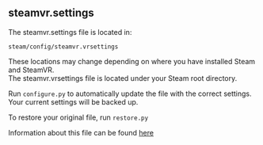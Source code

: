 ## steamvr.settings

The steamvr.settings file is located in:

`steam/config/steamvr.vrsettings`

These locations may change depending on where you have installed Steam and SteamVR. \
The steamvr.vrsettings file is located under your Steam root directory.

Run `configure.py` to automatically update the file with the correct settings. Your current settings will be backed up.

To restore your original file, run `restore.py`

Information about this file can be found [here](https://developer.valvesoftware.com/wiki/SteamVR/steamvr.vrsettings)
